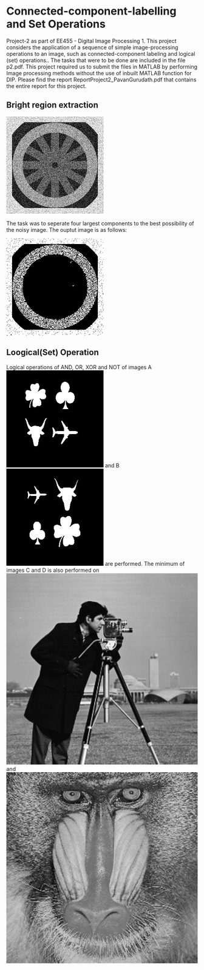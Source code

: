 # Connected-component-labelling and Set Operations
Project-2 as part of EE455 - Digital Image Processing 1. This project considers the application of a sequence of simple image-processing operations to an image, such as connected-component labeling and logical (set) operations.. The tasks that were to be done are included in the file p2.pdf. This project required us to submit the files in MATLAB by performing Image processing methods without the use of inbuilt MATLAB function for DIP. Please find the report ReportProject2_PavanGurudath.pdf that contains the entire report for this project.

## Bright region extraction
![alt text](wheelnoise.gif "Original noisy image")

The task was to seperate four largest components to the best possibility of the noisy image. The ouptut image is as follows: 

![alt text](OutputImages/All_Component.gif "Output image with the four largest component merged")


## Loogical(Set) Operation
Logical operations of AND, OR, XOR and NOT of images A ![alt text](match1.gif "Image A") and B ![alt text](match2.gif "Image B") are performed. 
The minimum of images C and D is also performed on ![alt text](cameraman.tif "Image C") and ![alt text](mandril_gray.tif "Image D")
